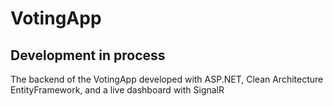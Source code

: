 # VotingApp
## Development in process
The backend of the VotingApp developed with ASP.NET, Clean Architecture EntityFramework, and a live dashboard with SignalR
